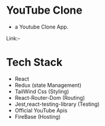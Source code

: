 # YouTube Clone 
- a Youtube Clone App.

Link:- 

# Tech Stack
- React 
- Redux (state Management) 
- TailWind Css (Styling)
- React-Router-Dom (Routing)
- Jest,react-testing-library (Testing)
- Official YouTube Apis
- FireBase (Hosting)